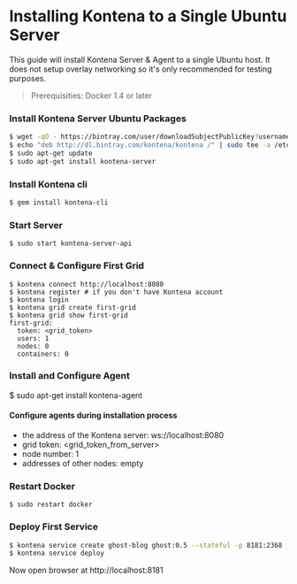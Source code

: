 # Installing Kontena to a Single Ubuntu Server

This guide will install Kontena Server & Agent to a single Ubuntu host. It does not setup overlay networking so it's only recommended for testing purposes.

> Prerequisities: Docker 1.4 or later

### Install Kontena Server Ubuntu Packages

```sh
$ wget -qO - https://bintray.com/user/downloadSubjectPublicKey?username=bintray | sudo apt-key add -
$ echo "deb http://dl.bintray.com/kontena/kontena /" | sudo tee -a /etc/apt/sources.list
$ sudo apt-get update
$ sudo apt-get install kontena-server
```

### Install Kontena cli

```sh
$ gem install kontena-cli
```

### Start Server

```
$ sudo start kontena-server-api
```

### Connect & Configure First Grid

```
$ kontena connect http://localhost:8080
$ kontena register # if you don't have Kontena account
$ kontena login
$ kontena grid create first-grid
$ kontena grid show first-grid
first-grid:
  token: <grid_token>
  users: 1
  nodes: 0
  containers: 0

```

### Install and Configure Agent
$ sudo apt-get install kontena-agent

#### Configure agents during installation process
* the address of the Kontena server: ws://localhost:8080
* grid token: <grid_token_from_server>
* node number: 1
* addresses of other nodes: empty

### Restart Docker

```
$ sudo restart docker
```

### Deploy First Service

```sh
$ kontena service create ghost-blog ghost:0.5 --stateful -p 8181:2368
$ kontena service deploy
```

Now open browser at http://localhost:8181
